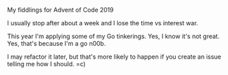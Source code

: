 My fiddlings for Advent of Code 2019

I usually stop after about a week and I lose the time vs interest war.

This year I'm applying some of my Go tinkerings.  Yes, I know it's not great.  Yes, that's because I'm a go n00b.

I may refactor it later, but that's more likely to happen if you create an issue telling me how I should.  =c)
